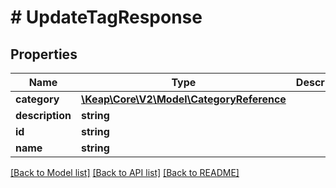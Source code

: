# # UpdateTagResponse

## Properties

Name | Type | Description | Notes
------------ | ------------- | ------------- | -------------
**category** | [**\Keap\Core\V2\Model\CategoryReference**](CategoryReference.md) |  | [optional]
**description** | **string** |  | [optional]
**id** | **string** |  | [optional]
**name** | **string** |  | [optional]

[[Back to Model list]](../../README.md#models) [[Back to API list]](../../README.md#endpoints) [[Back to README]](../../README.md)
